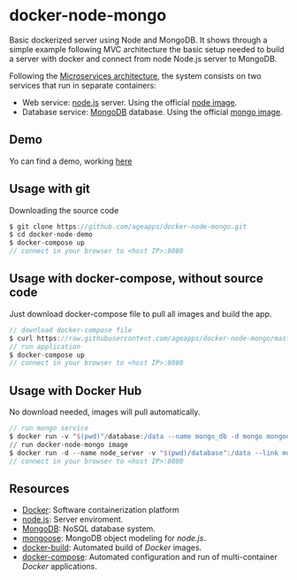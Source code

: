# docker-node-mongo

Basic dockerized server using Node and MongoDB. It shows through a simple example following MVC architecture the basic setup needed to build a server with docker and connect from node Node.js server to MongoDB.

Following the [Microservices architecture], the system consists on two services that run in separate containers:

+ Web service: [node.js] server. Using the official [node image].
+ Database service: [MongoDB] database. Using the official [mongo image].


## Demo

Yo can find a demo, working [here]

## Usage with git
Downloading the source code

```groovy
$ git clone https://github.com/ageapps/docker-node-mongo.git
$ cd docker-node-demo
$ docker-compose up
// connect in your browser to <host IP>:8080
```

## Usage with docker-compose, without source code
Just download docker-compose file to pull all images and build the app.

```groovy
// download docker-compose file
$ curl https://raw.githubusercontent.com/ageapps/docker-node-mongo/master/docker-hub-compose.yml -o docker-compose.yml
// run application
$ docker-compose up
// connect in your browser to <host IP>:8080
```

## Usage with Docker Hub
No download needed, images will pull automatically.

```groovy
// run mongo service
$ docker run -v "$(pwd)"/database:/data --name mongo_db -d mongo mongod --smallfiles
// run docker-node-mongo image
$ docker run -d --name node_server -v "$(pwd)/database":/data --link mongo_db:db -p 8080:3000 ageapps/docker-node-mongo
// connect in your browser to <host IP>:8080
```

## Resources
+ [Docker]: Software containerization platform
+ [node.js]: Server enviroment.
+ [MongoDB]: NoSQL database system.
+ [mongoose]: MongoDB object modeling for *node.js*.
+ [docker-build]: Automated build of *Docker* images.
+ [docker-compose]: Automated configuration and run of multi-container *Docker* applications.


[here]: http://swarm1397.cloudhero.io:8080/
[Microservices architecture]: http://microservices.io/patterns/microservices.html
[node image]: https://hub.docker.com/_/node/
[mongo image]: https://hub.docker.com/_/mongo/
[MongoDB]: https://www.mongodb.com
[mongoose]: http://mongoosejs.com/index.html
[node.js]: http://nodejs.org
[Docker]: https://docs.docker.com/
[docker-compose]:https://docs.docker.com/compose/compose-file/
[docker-build]:https://docs.docker.com/engine/reference/builder/
